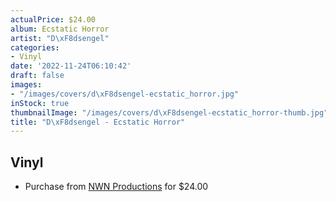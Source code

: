 ```yaml
---
actualPrice: $24.00
album: Ecstatic Horror
artist: "D\xF8dsengel"
categories:
- Vinyl
date: '2022-11-24T06:10:42'
draft: false
images:
- "/images/covers/d\xF8dsengel-ecstatic_horror.jpg"
inStock: true
thumbnailImage: "/images/covers/d\xF8dsengel-ecstatic_horror-thumb.jpg"
title: "D\xF8dsengel - Ecstatic Horror"
---
```


## Vinyl
* Purchase from [NWN Productions](http://shop.nwnprod.com/index.php?route=product/product&path=76&product_id=23635&sort=pd.name&order=ASC) for $24.00
